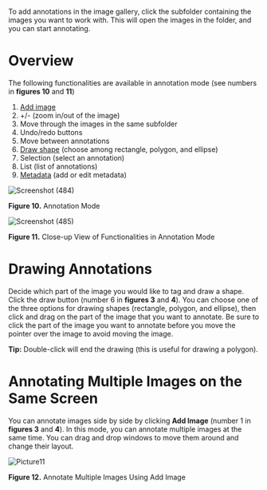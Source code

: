 To add annotations in the image gallery, click the subfolder containing the images you want to work with. This will open the images in the folder, and you can start annotating. 

# Overview

The following functionalities are available in annotation mode (see numbers in **figures 10** and **11**) 
1.	[Add image](https://github.com/rsimon/immarkus/wiki/04-Annotating-Image#annotate-multiple-images-on-the-same-screen)
2.	+/- (zoom in/out of the image)
3.	Move through the images in the same subfolder
4.	Undo/redo buttons
5.	Move between annotations
6.	[Draw shape](https://github.com/rsimon/immarkus/wiki/04-Annotating-Image#draw-annotations) (choose among rectangle, polygon, and ellipse)
7.	Selection (select an annotation)
8.	List (list of annotations)
9.	[Metadata](https://github.com/rsimon/immarkus/wiki/05-Working-with-Metadata) (add or edit metadata)

![Screenshot (484)](https://github.com/rsimon/immarkus/assets/128056738/913bd4fa-8cf8-4447-9ca5-8b0b1e64fb8a)

**Figure 10.** Annotation Mode

![Screenshot (485)](https://github.com/rsimon/immarkus/assets/128056738/63fd251f-c3e7-4746-9164-c0432fca8576)


**Figure 11.** Close-up View of Functionalities in Annotation Mode


# Drawing Annotations

Decide which part of the image you would like to tag and draw a shape.
Click the draw button (number 6 in **figures 3** and **4**). You can choose one of the three options for drawing shapes (rectangle, polygon, and ellipse), then click and drag on the part of the image that you want to annotate. Be sure to click the part of the image you want to annotate before you move the pointer over the image to avoid moving the image.

**Tip:** Double-click will end the drawing (this is useful for drawing a polygon).
	 
# Annotating Multiple Images on the Same Screen

You can annotate images side by side by clicking **Add Image** (number 1 in **figures 3** and **4**). In this mode, you can annotate multiple images at the same time. You can drag and drop windows to move them around and change their layout.

![Picture11](https://github.com/rsimon/immarkus/assets/128056738/18df8963-93a5-4304-be1b-819c85a2729d)

**Figure 12.** Annotate Multiple Images Using Add Image

